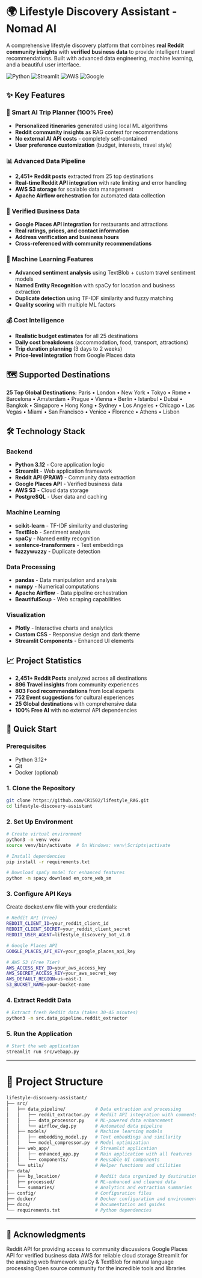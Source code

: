 # 🌍 Lifestyle Discovery Assistant - Nomad AI

A comprehensive lifestyle discovery platform that combines **real Reddit community insights** with **verified business data** to provide intelligent travel recommendations. Built with advanced data engineering, machine learning, and a beautiful user interface.

![Python](https://img.shields.io/badge/Python-3.12-blue.svg)
![Streamlit](https://img.shields.io/badge/Streamlit-1.29+-green.svg)
![AWS](https://img.shields.io/badge/AWS-S3-orange.svg)
![Google](https://img.shields.io/badge/Google-Places%20API-red.svg)

## ✨ Key Features

### 🧠 Smart AI Trip Planner (100% Free)
- **Personalized itineraries** generated using local ML algorithms
- **Reddit community insights** as RAG context for recommendations
- **No external AI API costs** - completely self-contained
- **User preference customization** (budget, interests, travel style)

### 📊 Advanced Data Pipeline
- **2,451+ Reddit posts** extracted from 25 top destinations
- **Real-time Reddit API integration** with rate limiting and error handling
- **AWS S3 storage** for scalable data management
- **Apache Airflow orchestration** for automated data collection

### 🏪 Verified Business Data
- **Google Places API integration** for restaurants and attractions
- **Real ratings, prices, and contact information**
- **Address verification and business hours**
- **Cross-referenced with community recommendations**

### 🤖 Machine Learning Features
- **Advanced sentiment analysis** using TextBlob + custom travel sentiment models
- **Named Entity Recognition** with spaCy for location and business extraction
- **Duplicate detection** using TF-IDF similarity and fuzzy matching
- **Quality scoring** with multiple ML factors

### 💰 Cost Intelligence
- **Realistic budget estimates** for all 25 destinations
- **Daily cost breakdowns** (accommodation, food, transport, attractions)
- **Trip duration planning** (3 days to 2 weeks)
- **Price-level integration** from Google Places data

## 🗺️ Supported Destinations

**25 Top Global Destinations:**
Paris • London • New York • Tokyo • Rome • Barcelona • Amsterdam • Prague • Vienna • Berlin • Istanbul • Dubai • Bangkok • Singapore • Hong Kong • Sydney • Los Angeles • Chicago • Las Vegas • Miami • San Francisco • Venice • Florence • Athens • Lisbon

## 🛠️ Technology Stack

### **Backend**
- **Python 3.12** - Core application logic
- **Streamlit** - Web application framework
- **Reddit API (PRAW)** - Community data extraction
- **Google Places API** - Verified business data
- **AWS S3** - Cloud data storage
- **PostgreSQL** - User data and caching

### **Machine Learning**
- **scikit-learn** - TF-IDF similarity and clustering
- **TextBlob** - Sentiment analysis
- **spaCy** - Named entity recognition
- **sentence-transformers** - Text embeddings
- **fuzzywuzzy** - Duplicate detection

### **Data Processing**
- **pandas** - Data manipulation and analysis
- **numpy** - Numerical computations
- **Apache Airflow** - Data pipeline orchestration
- **BeautifulSoup** - Web scraping capabilities

### **Visualization**
- **Plotly** - Interactive charts and analytics
- **Custom CSS** - Responsive design and dark theme
- **Streamlit Components** - Enhanced UI elements

## 📈 Project Statistics

- **2,451+ Reddit Posts** analyzed across all destinations
- **896 Travel insights** from community experiences
- **803 Food recommendations** from local experts
- **752 Event suggestions** for cultural experiences
- **25 Global destinations** with comprehensive data
- **100% Free AI** with no external API dependencies

## 🚀 Quick Start

### Prerequisites
- Python 3.12+
- Git
- Docker (optional)

### 1. Clone the Repository
```bash
git clone https://github.com/CR1502/lifestyle_RAG.git
cd lifestyle-discovery-assistant
```
### 2. Set Up Environment
```bash
# Create virtual environment
python3 -m venv venv
source venv/bin/activate  # On Windows: venv\Scripts\activate

# Install dependencies
pip install -r requirements.txt

# Download spaCy model for enhanced features
python -m spacy download en_core_web_sm
```
### 3. Configure API Keys
Create docker/.env file with your credentials:
```bash
# Reddit API (Free)
REDDIT_CLIENT_ID=your_reddit_client_id
REDDIT_CLIENT_SECRET=your_reddit_client_secret
REDDIT_USER_AGENT=lifestyle_discovery_bot_v1.0

# Google Places API
GOOGLE_PLACES_API_KEY=your_google_places_api_key

# AWS S3 (Free Tier)
AWS_ACCESS_KEY_ID=your_aws_access_key
AWS_SECRET_ACCESS_KEY=your_aws_secret_key
AWS_DEFAULT_REGION=us-east-1
S3_BUCKET_NAME=your-bucket-name
```
### 4. Extract Reddit Data
```bash
# Extract fresh Reddit data (takes 30-45 minutes)
python3 -m src.data_pipeline.reddit_extractor
```
### 5. Run the Application
```bash
# Start the web application
streamlit run src/webapp.py
```
-----

# 📁 Project Structure
```bash
lifestyle-discovery-assistant/
├── src/
│   ├── data_pipeline/           # Data extraction and processing
│   │   ├── reddit_extractor.py  # Reddit API integration with comments
│   │   ├── data_processor.py    # ML-powered data enhancement
│   │   └── airflow_dag.py       # Automated data pipeline
│   ├── models/                  # Machine learning models
│   │   ├── embedding_model.py   # Text embeddings and similarity
│   │   └── model_compressor.py  # Model optimization
│   ├── web_app/                 # Streamlit application
│   │   ├── enhanced_app.py      # Main application with all features
│   │   └── components/          # Reusable UI components
│   └── utils/                   # Helper functions and utilities
├── data/
│   ├── by_location/             # Reddit data organized by destination
│   ├── processed/               # ML-enhanced and cleaned data
│   └── summaries/               # Analytics and extraction summaries
├── config/                      # Configuration files
├── docker/                      # Docker configuration and environment
├── docs/                        # Documentation and guides
└── requirements.txt             # Python dependencies
```
----

## 🙏 Acknowledgments

Reddit API for providing access to community discussions
Google Places API for verified business data
AWS for reliable cloud storage
Streamlit for the amazing web framework
spaCy & TextBlob for natural language processing
Open source community for the incredible tools and libraries



